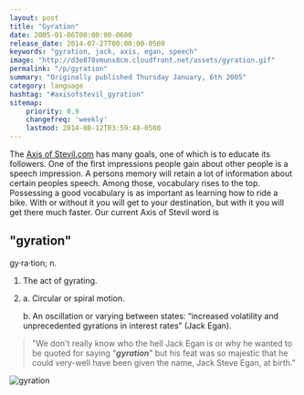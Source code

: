 ```yaml
---
layout: post
title: "Gyration"
date: 2005-01-06T00:00:00-0600
release_date: 2014-07-27T00:00:00-0500
keywords: "gyration, jack, axis, egan, speech"
image: "http://d3e878vmunx8cm.cloudfront.net/assets/gyration.gif"
permalink: "/p/gyration"
summary: "Originally published Thursday January, 6th 2005"
category: language
hashtag: "#axisofstevil_gyration"
sitemap:
    priority: 0.9
    changefreq: 'weekly'
    lastmod: 2014-08-12T03:59:48-0500
---
```


[id_1]: http://d3e878vmunx8cm.cloudfront.net/assets/gyration.gif "gyration"
The [Axis of Stevil.com](/ "Axis of Stevil.com") has many goals, one of which is to educate its followers. One of the first impressions people gain about other people is a speech impression. A persons memory will retain a lot of information about certain peoples speech. Among those, vocabulary rises to the top. Possessing a good vocabulary is as important as learning how to ride a bike. With or without it you will get to your destination, but with it you will get there much faster. Our current Axis of Stevil word is

## "gyration" ##

gy·ra·tion; n.

1. The act of gyrating.
2. a. Circular or spiral motion.

   b. An oscillation or varying between states: “increased volatility and unprecedented gyrations in interest rates” (Jack Egan).

> "We don't really know who the hell Jack Egan is or why he wanted to be quoted for saying "***gyration***" but his feat was so majestic that he could very-well have been given the name, Jack Steve Egan, at birth."

![gyration][id_1]
